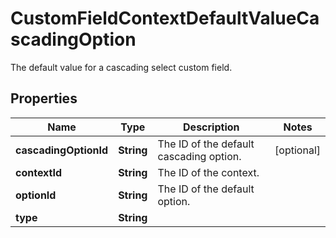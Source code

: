 

# CustomFieldContextDefaultValueCascadingOption

The default value for a cascading select custom field.

## Properties

| Name | Type | Description | Notes |
|------------ | ------------- | ------------- | -------------|
|**cascadingOptionId** | **String** | The ID of the default cascading option. |  [optional] |
|**contextId** | **String** | The ID of the context. |  |
|**optionId** | **String** | The ID of the default option. |  |
|**type** | **String** |  |  |




